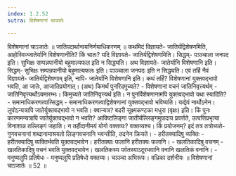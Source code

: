 ```yaml
---
index: 1.2.52
sutra: विशेषणानां चाजातेः

---
```

 विशेषणानां चाऽजातेः ॥ जातिपदार्थान्वयनिर्णयाधिकरणम् ॥ कथमिदं विज्ञायते- जातिर्यद्विशेषणमिति, आहोस्विज्जातेर्यानि विशेषणानीति? किं चातः? यदि विज्ञायते- जातिर्यद्विशेषणमिति। सिद्धम्- पञ्ञ्चाला जनपद इति। सुभिक्षः सम्पन्नपानीयो बहुमाल्यफल इति न सिद्ध्यति। अथ विज्ञायते- जातेर्यानि विशेषणानि इति। सिद्धम्- सुभिक्षः सम्पन्नपानीयो बहुमाल्यफलः इति। पञ्ञ्चाला जनपदः इति न सिद्ध्यति। एवं तर्हि नैवं विज्ञायते- जातिर्यद्विशेषणाम् इति, नापि- जातेर्यानि विशेषणानि इति। कथं तर्हि? विशेषणानां युक्तवद्भावो भवति, आ जातेः, आजातिप्रयोगात्। (अथ) किमर्थं पुनरिदमुच्यते? - विशेषणानां वचनं जातिनिवृत्त्यर्थम् - जातिनिवृत्त्यर्थोऽयमारम्भः। किमुच्यते जातिनिवृत्त्यर्थ इति। न पुनर्विशेषणानामपि युक्तवद्भावो यथा स्यादिति? - समानाधिकरणत्वात्सिद्धम् - समानाधिकरणत्वाद्विशेषणानां युक्तवद्भावो भविष्यति। यद्येवं नार्थोऽनेन। लुपोऽन्यत्रापि जातेर्युक्तवद्भावो न भवति। क्वान्यत्र? बदरी सूक्ष्मकण्टका मधुरा (वृक्षः) इति। किं पुनः कारणमन्यत्रापि जातेर्युक्तवद्भावो न भवति? आविष्टलिङ्गा जातीर्यल्लिङ्गमुपादाय प्रवर्त्तते, उत्पत्तिप्रभृत्या विनाशान्न तल्लिङ्गं जहाति। न तर्हीदानीमयं योगो वक्तव्यः? वक्तव्यश्च। किं प्रयोजनम्? इदं तत्र तत्रोच्यते- गुणवचनानां शब्दानामाश्रयतो लिङ्गवचनानि भवन्तीति, तदनेन क्रियते। - हरीतक्यादिषु व्यक्तिः - हरीतक्यादिषु व्यक्तिर्भवति युक्तवद्भावेन। हरीतक्याः फलानि हरीतक्यः फलानि। - खलतिकादिषु वचनम् - खलतिकादिषु वचनं भवति युक्तवद्भावेन। खलतिकस्य पर्वतस्याऽदूरभवानि वनानि खलतिकं वनानि। - मनुष्यलुपि प्रतिषेधः - मनुष्यलुपि प्रतिषेधो वक्तव्यः। चञ्ञ्चा अभिरूपः। वध्रिका दर्शनीयः ॥ विशेषणानां चाऽजातेः ॥ 52 ॥ 